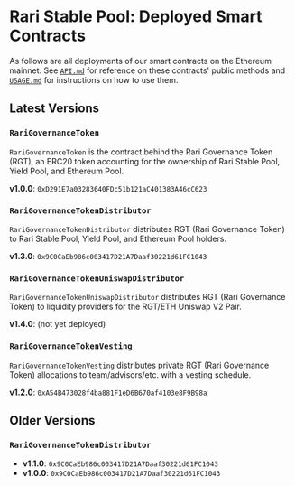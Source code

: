 # Rari Stable Pool: Deployed Smart Contracts

As follows are all deployments of our smart contracts on the Ethereum mainnet. See [`API.md`](API.md) for reference on these contracts' public methods and [`USAGE.md`](USAGE.md) for instructions on how to use them.

## Latest Versions

### `RariGovernanceToken`

`RariGovernanceToken` is the contract behind the Rari Governance Token (RGT), an ERC20 token accounting for the ownership of Rari Stable Pool, Yield Pool, and Ethereum Pool.

**v1.0.0**: `0xD291E7a03283640FDc51b121aC401383A46cC623`

### `RariGovernanceTokenDistributor`

`RariGovernanceTokenDistributor` distributes RGT (Rari Governance Token) to Rari Stable Pool, Yield Pool, and Ethereum Pool holders.

**v1.3.0**: `0x9C0CaEb986c003417D21A7Daaf30221d61FC1043`

### `RariGovernanceTokenUniswapDistributor`

`RariGovernanceTokenUniswapDistributor` distributes RGT (Rari Governance Token) to liquidity providers for the RGT/ETH Uniswap V2 Pair.

**v1.4.0**: (not yet deployed)

### `RariGovernanceTokenVesting`

`RariGovernanceTokenVesting` distributes private RGT (Rari Governance Token) allocations to team/advisors/etc. with a vesting schedule.

**v1.2.0**: `0xA54B473028f4ba881F1eD6B670af4103e8F9B98a`

## Older Versions

### `RariGovernanceTokenDistributor`

* **v1.1.0**: `0x9C0CaEb986c003417D21A7Daaf30221d61FC1043`
* **v1.0.0**: `0x9C0CaEb986c003417D21A7Daaf30221d61FC1043`
